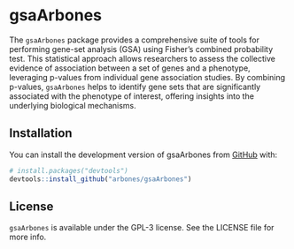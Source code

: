 
<!-- README.md is generated from README.Rmd. Please edit that file -->

# gsaArbones

<!-- badges: start -->
<!-- badges: end -->

The `gsaArbones` package provides a comprehensive suite of tools for
performing gene-set analysis (GSA) using Fisher’s combined probability
test. This statistical approach allows researchers to assess the
collective evidence of association between a set of genes and a
phenotype, leveraging p-values from individual gene association studies.
By combining p-values, `gsaArbones` helps to identify gene sets that are
significantly associated with the phenotype of interest, offering
insights into the underlying biological mechanisms.

## Installation

You can install the development version of gsaArbones from
[GitHub](https://github.com/) with:

``` r
# install.packages("devtools")
devtools::install_github("arbones/gsaArbones")
```

## License

`gsaArbones` is available under the GPL-3 license. See the LICENSE file
for more info.
